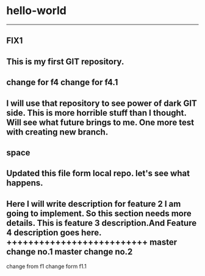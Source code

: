 # hello-world
------------
FIX1
------------
This is my first GIT repository.
---
change for f4
change for f4.1
---
I will use that repository to see power of dark GIT side.
This is more horrible stuff than I thought. Will see what future brings to me.
One more test with creating new branch.
--------------------------------------------------------------------
space
--------------------------------------------------------------------
Updated this file form local repo. let's see what happens.
--------------------------------------------------------------------
Here I will write description for feature 2 I am going to implement.
So this section needs more details.
This is feature 3 description.And Feature 4 description goes here.
++++++++++++++++++++++++++
master change no.1
master change no.2
----------------------
change from f1
change form f1.1